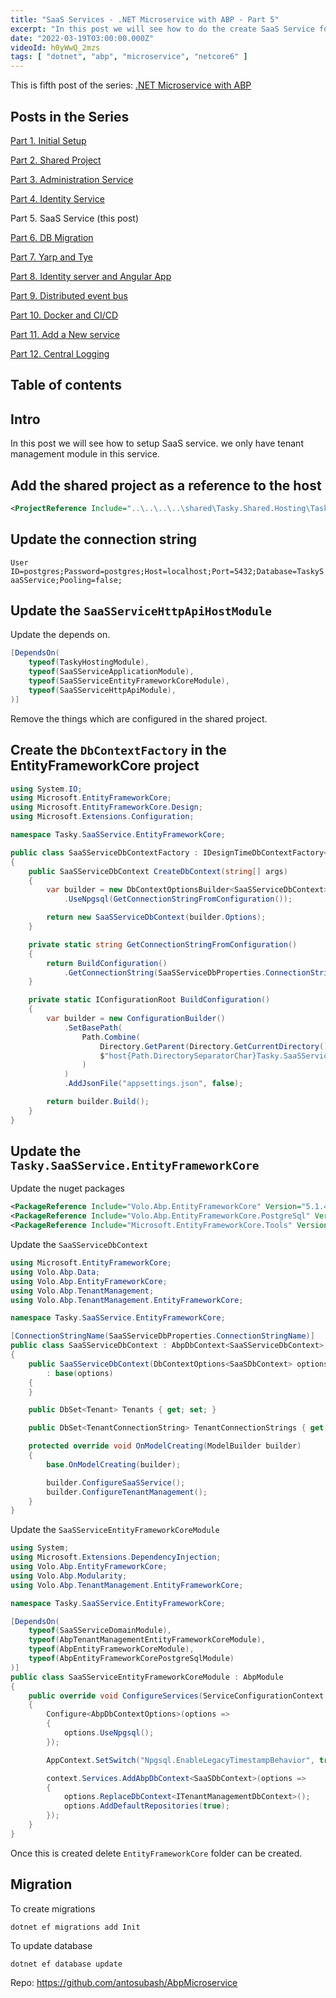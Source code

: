 ```yaml
---
title: "SaaS Services - .NET Microservice with ABP - Part 5"
excerpt: "In this post we will see how to do the create SaaS Service for our microservice application"
date: "2022-03-19T03:00:00.000Z"
videoId: h0yWwQ_2mzs 
tags: [ "dotnet", "abp", "microservice", "netcore6" ]
---
```


This is fifth post of the series: [.NET Microservice with ABP](https://blog.antosubash.com/posts/abp-microservice-series)

## Posts in the Series

[Part 1. Initial Setup](https://blog.antosubash.com/posts/netcore-microservice-with-abp-init-part-1)

[Part 2. Shared Project](https://blog.antosubash.com/posts/netcore-microservice-with-abp-shared-project-part-2)

[Part 3. Administration Service](https://blog.antosubash.com/posts/netcore-microservice-with-abp-administration-services-part-3)

[Part 4. Identity Service](https://blog.antosubash.com/posts/netcore-microservice-with-abp-identity-services-part-4)

Part 5. SaaS Service (this post)

[Part 6. DB Migration](https://blog.antosubash.com/posts/netcore-microservice-with-abp-db-migration-part-6)

[Part 7. Yarp and Tye](https://blog.antosubash.com/posts/netcore-microservice-with-abp-yarp-and-tye-part-7)

[Part 8. Identity server and Angular App](https://blog.antosubash.com/posts/netcore-microservice-with-abp-identity-server-and-angular-part-8)

[Part 9. Distributed event bus](https://blog.antosubash.com/posts/netcore-microservice-with-abp-distributed-event-bus-part-9)

[Part 10. Docker and CI/CD](https://blog.antosubash.com/posts/netcore-microservice-with-abp-docker-and-ci-cd-part-10)

[Part 11. Add a New service](https://blog.antosubash.com/posts/netcore-microservice-with-abp-add-new-service-part-11)

[Part 12. Central Logging](https://blog.antosubash.com/posts/netcore-microservice-with-abp-add-central-logging-part-12)


## Table of contents

## Intro

In this post we will see how to setup SaaS service. we only have tenant management module in this service.

## Add the shared project as a reference to the host

```xml
<ProjectReference Include="..\..\..\..\shared\Tasky.Shared.Hosting\Tasky.Shared.Hosting.csproj" />
```

## Update the connection string

`User ID=postgres;Password=postgres;Host=localhost;Port=5432;Database=TaskySaaSService;Pooling=false;`

## Update the `SaaSServiceHttpApiHostModule`

Update the depends on.

```cs
[DependsOn(
    typeof(TaskyHostingModule),
    typeof(SaaSServiceApplicationModule),
    typeof(SaaSServiceEntityFrameworkCoreModule),
    typeof(SaaSServiceHttpApiModule),
)]
```

Remove the things which are configured in the shared project.

## Create the `DbContextFactory` in the EntityFrameworkCore project

```cs
using System.IO;
using Microsoft.EntityFrameworkCore;
using Microsoft.EntityFrameworkCore.Design;
using Microsoft.Extensions.Configuration;

namespace Tasky.SaaSService.EntityFrameworkCore;

public class SaaSServiceDbContextFactory : IDesignTimeDbContextFactory<SaaSServiceDbContext>
{
    public SaaSServiceDbContext CreateDbContext(string[] args)
    {
        var builder = new DbContextOptionsBuilder<SaaSServiceDbContext>()
            .UseNpgsql(GetConnectionStringFromConfiguration());

        return new SaaSServiceDbContext(builder.Options);
    }

    private static string GetConnectionStringFromConfiguration()
    {
        return BuildConfiguration()
            .GetConnectionString(SaaSServiceDbProperties.ConnectionStringName);
    }

    private static IConfigurationRoot BuildConfiguration()
    {
        var builder = new ConfigurationBuilder()
            .SetBasePath(
                Path.Combine(
                    Directory.GetParent(Directory.GetCurrentDirectory())?.Parent!.FullName!,
                    $"host{Path.DirectorySeparatorChar}Tasky.SaaSService.HttpApi.Host"
                )
            )
            .AddJsonFile("appsettings.json", false);

        return builder.Build();
    }
}
```

## Update the `Tasky.SaaSService.EntityFrameworkCore`

Update the nuget packages

```xml
<PackageReference Include="Volo.Abp.EntityFrameworkCore" Version="5.1.4"/>
<PackageReference Include="Volo.Abp.EntityFrameworkCore.PostgreSql" Version="5.1.4"/>
<PackageReference Include="Microsoft.EntityFrameworkCore.Tools" Version="6.0.1"/>
```

Update the `SaaSServiceDbContext`

```cs
using Microsoft.EntityFrameworkCore;
using Volo.Abp.Data;
using Volo.Abp.EntityFrameworkCore;
using Volo.Abp.TenantManagement;
using Volo.Abp.TenantManagement.EntityFrameworkCore;

namespace Tasky.SaaSService.EntityFrameworkCore;

[ConnectionStringName(SaaSServiceDbProperties.ConnectionStringName)]
public class SaaSServiceDbContext : AbpDbContext<SaaSServiceDbContext>, ITenantManagementDbContext, ISaaSServiceDbContext
{
    public SaaSServiceDbContext(DbContextOptions<SaaSDbContext> options)
        : base(options)
    {
    }

    public DbSet<Tenant> Tenants { get; set; }

    public DbSet<TenantConnectionString> TenantConnectionStrings { get; set; }

    protected override void OnModelCreating(ModelBuilder builder)
    {
        base.OnModelCreating(builder);

        builder.ConfigureSaaSService();
        builder.ConfigureTenantManagement();
    }
}
```

Update the `SaaSServiceEntityFrameworkCoreModule`

```cs
using System;
using Microsoft.Extensions.DependencyInjection;
using Volo.Abp.EntityFrameworkCore;
using Volo.Abp.Modularity;
using Volo.Abp.TenantManagement.EntityFrameworkCore;

namespace Tasky.SaaSService.EntityFrameworkCore;

[DependsOn(
    typeof(SaaSServiceDomainModule),
    typeof(AbpTenantManagementEntityFrameworkCoreModule),
    typeof(AbpEntityFrameworkCoreModule),
    typeof(AbpEntityFrameworkCorePostgreSqlModule)
)]
public class SaaSServiceEntityFrameworkCoreModule : AbpModule
{
    public override void ConfigureServices(ServiceConfigurationContext context)
    {
        Configure<AbpDbContextOptions>(options =>
        {
            options.UseNpgsql();
        });

        AppContext.SetSwitch("Npgsql.EnableLegacyTimestampBehavior", true);

        context.Services.AddAbpDbContext<SaaSDbContext>(options =>
        {
            options.ReplaceDbContext<ITenantManagementDbContext>();
            options.AddDefaultRepositories(true);
        });
    }
}
```

Once this is created delete `EntityFrameworkCore` folder can be created.

## Migration

To create migrations

`dotnet ef migrations add Init`

To update database

`dotnet ef database update`

Repo: <https://github.com/antosubash/AbpMicroservice>

